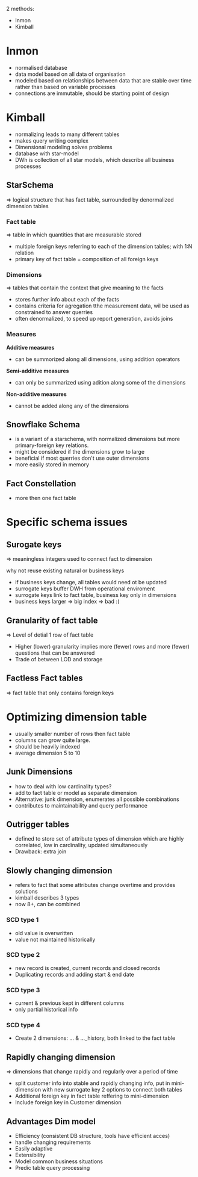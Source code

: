 2 methods:
- Inmon
- Kimball

# Inmon
- normalised database
- data model based on all data of organisation
- modeled based on relationships between data that are stable over time rather than based on variable processes
- connections are immutable, should be starting point of design

# Kimball
- normalizing leads to many different tables
- makes query writing complex
- Dimensional modeling solves problems
- database with star-model
- DWh is collection of all star models, which describe all business processes

## StarSchema
=> logical structure that has fact table, surrounded by denormalized dimension tables

### Fact table 
=> table in which quantities that are measurable stored
- multiple foreign keys referring to each of the dimension tables; with 1:N relation
- primary key of fact table = composition of all foreign keys

### Dimensions
=> tables that contain the context that give meaning to the facts
- stores further info about each of the facts
- contains criteria for agregation tthe measurement data, wil be used as constrained to answer querries
- often denormalized, to speed up report generation, avoids joins

### Measures
__Additive measures__
- can be summorized along all dimensions, using addition operators

__Semi-additive measures__
- can only be summarized using adition along some of the dimensions

__Non-additive measures__
- cannot be added along any of the dimensions

## Snowflake Schema
- is a variant of a starschema, with normalized dimensions but more primary-foreign key relations.
- might be considered if the dimensions grow to large
- beneficial if most querries don't use outer dimensions
- more easily stored in memory

## Fact Constellation
- more then one fact table 

# Specific schema issues
## Surogate keys
=> meaningless integers used to connect fact to dimension

why not reuse existing natural or business keys
- if business keys change, all tables would need ot be updated
- surrogate keys buffer DWH from operational enviroment
- surrogate keys link to fact table, business key only in dimensions
- business keys larger => big index => bad :(

## Granularity of fact table 
=> Level of detial 1 row of fact table 
- Higher (lower) granularity implies more (fewer) rows and more (fewer) questions that can be answered
- Trade of between LOD and storage

## Factless Fact tables
=> fact table that only contains foreign keys

# Optimizing dimension table 
- usually smaller number of rows then fact table 
- columns can grow quite large.
- should be heavily indexed
- average dimension 5 to 10

## Junk Dimensions
- how to deal with low cardinality types?
- add to fact table or model as separate dimension
- Alternative: junk dimension, enumerates all possible combinations
- contributes to maintainability and query performance

## Outrigger tables
- defined to store set of attribute types of dimension which are highly correlated, low in cardinality, updated simultaneously
- Drawback: extra join

## Slowly changing dimension
- refers to fact that some attributes change overtime and provides solutions
- kimball describes 3 types
- now 8+, can be combined

### SCD type 1 
- old value is overwritten
- value not maintained historically

### SCD type 2 
- new record is created, current records and closed records
- Duplicating records and adding start & end date 

### SCD type 3 
- current & previous kept in different columns
- only partial historical info

### SCD type 4 
- Create 2 dimensions: ... & ..._history, both linked to the fact table 

## Rapidly changing dimension 
=> dimensions that change rapidly and regularly over a period of time 
- split customer info into stable and rapidly changing info, put in mini-dimension with new surrogate key
2 options to connect both tables
- Additional foreign key in fact table reffering to mini-dimension
- Include foreign key in Customer dimension

## Advantages Dim model
- Efficiency (consistent DB structure, tools have efficient acces)
- handle changing requirements
- Easily adaptive
- Extensibility
- Model common business situations
- Predic table query processing
